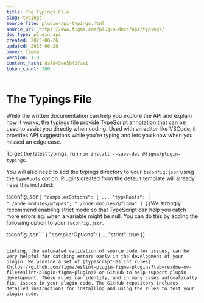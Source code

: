 ```yaml
---
title: The Typings File
slug: typings
source_file: plugin-api-typings.html
source_url: https://www.figma.com/plugin-docs/api/typings/
doc_type: plugin-api
created: 2025-06-26
updated: 2025-06-26
owner: figma
version: 1.0
content_hash: 8af843ee5b43fae1
token_count: 386
---
```

# The Typings File

While the written documentation can help you explore the API and explain how it works, the typings file provide TypeScript annotation that can be used to assist you directly when coding. Used with an editor like VSCode, it provides API suggestions while you're typing and lets you know when you missed an edge case.

To get the latest typings, run `npm install --save-dev @figma/plugin-typings`.

You will also need to add the typings directory to your `tsconfig.json` using the `typeRoots` option. Plugins created from the default template will already have this included:

tsconfig.json```
{ "compilerOptions": { ... "typeRoots": [ "./node_modules/@types", "./node_modules/@figma" ] }}
```We strongly recommend enabling strict mode so that TypeScript can help you catch more errors eg. when a variable might be null. You can do this by adding the following option to your `tsconfig.json`.

tsconfig.json```
{ "compilerOptions": { ... "strict": true }}
```### Linting for typings

Linting, the automated validation of source code for issues, can be very helpful for catching errors early in the development of your plugin. We provide a set of [typescript-eslint rules](https://github.com/figma/eslint-plugin-figma-plugins?tab=readme-ov-file#eslint-plugin-figma-plugins) on GitHub to help support plugin development. These rules can identify, and in many cases automatically fix, issues in your plugin code. The GitHub repository includes detailed instructions for installing and using the rules to test your plugin code.